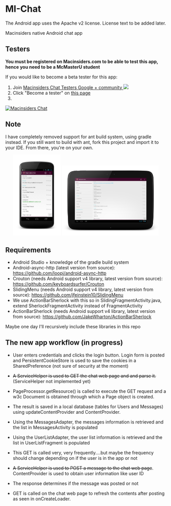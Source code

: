 MI-Chat
=======
The Android app uses the Apache v2 license. License text to be added later.

Macinsiders native Android chat app

Testers
-------
**You must be registered on Macinsiders.com to be able to test this app, hence you need to be a McMasterU student**

If you would like to become a beta tester for this app:

1. Join [Macinsiders Chat Testers Google + community ![](http://ssl.gstatic.com/images/icons/gplus-16.png)](https://plus.google.com/communities/111130353234641996811)
2. Click "Become a tester" on [this page](https://play.google.com/apps/testing/com.afzaln.mi_chat/)
3.  
[![Macinsiders Chat](https://developer.android.com/images/brand/en_generic_rgb_wo_45.png)](https://play.google.com/store/apps/details?id=com.afzaln.mi_chat)

Note
----
I have completely removed support for ant build system, using gradle instead.
If you still want to build with ant, fork this project and import it to your IDE. From there, you're on your own.

<p align="center">
  <img src="/design/latest/messages_activity_phone.png" alt="Messages screen (Phone)" height="30%" width="30%"/>
  <img src="/design/latest/messages_activity_tablet.png" alt="Messages screen (Tablet)" height="60%" width="60%"/>
</p>

Requirements
------------
- Android Studio + knowledge of the gradle build system
- Android-async-http (latest version from source): https://github.com/loopj/android-async-http
- Crouton (needs Android support v4 library, latest version from source): https://github.com/keyboardsurfer/Crouton
- SlidingMenu (needs Android support v4 library, latest version from source): https://github.com/jfeinstein10/SlidingMenu
- We use ActionBarSherlock with this so in SlidingFragmentActivity.java, extend SherlockFragmentActivity instead of FragmentActivity
- ActionBarSherlock (needs Android support v4 library, latest version from source): https://github.com/JakeWharton/ActionBarSherlock

Maybe one day I'll recursively include these libraries in this repo

The new app workflow (in progress)
-----------------------------------

- User enters credentials and clicks the login button. Login form is posted and PersistentCookieStore is used to save the cookies in a SharedPreference (not sure of security at the moment)
- ~~A ServiceHelper is used to GET the chat web page and and parse it.~~ (ServiceHelper not implemented yet)
- PageProcessor.getResource() is called to execute the GET request and a w3c Document is obtained through which a Page object is created.
- The result is saved in a local database (tables for Users and Messages) using updateContentProvider and ContentProvider.
- Using the MessagesAdapter, the messages information is retrieved and the list in MessagesActivity is populated
- Using the UserListAdapter, the user list information is retrieved and the list in UserListFragment is populated
- This GET is called very, very frequently....but maybe the frequency should change depending on if the user is in the app or not

- ~~A ServiceHelper is used to POST a message to the chat web page~~. ContentProvider is used to obtain user information like user ID
- The response determines if the message was posted or not
- GET is called on the chat web page to refresh the contents after posting as seen in onCreateLoader.
